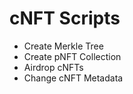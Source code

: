 # cNFT Scripts

- Create Merkle Tree
- Create pNFT Collection
- Airdrop cNFTs
- Change cNFT Metadata
